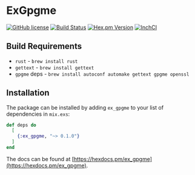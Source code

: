 # ExGpgme

[![GitHub license](https://img.shields.io/badge/license-MIT-blue.svg)](https://raw.githubusercontent.com/jshmrtn/ex-gpgme/master/LICENSE)
[![Build Status](https://travis-ci.org/jshmrtn/ex-gpgme.svg?branch=master)](https://travis-ci.org/jshmrtn/ex-gpgme)
[![Hex.pm Version](https://img.shields.io/hexpm/v/ex_gpgme.svg?style=flat)](https://hex.pm/packages/ex_gpgme)
[![InchCI](https://inch-ci.org/github/jshmrtn/ex-gpgme.svg?branch=master)](https://inch-ci.org/github/jshmrtn/ex-gpgme)

## Build Requirements

* `rust` - `brew install rust`
* `gettext` - `brew install gettext`
* `gpgme` deps - `brew install autoconf automake gettext gpgme openssl`

## Installation

The package can be installed by adding `ex_gpgme` to your list of dependencies in `mix.exs`:

```elixir
def deps do
  [
    {:ex_gpgme, "~> 0.1.0"}
  ]
end
```
The docs can be found at [https://hexdocs.pm/ex_gpgme](https://hexdocs.pm/ex_gpgme).
